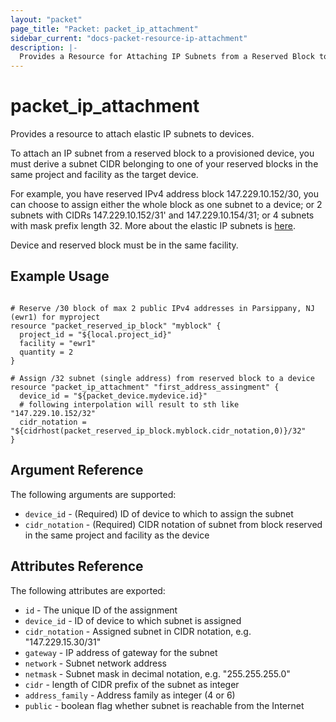 ```yaml
---
layout: "packet"
page_title: "Packet: packet_ip_attachment"
sidebar_current: "docs-packet-resource-ip-attachment"
description: |-
  Provides a Resource for Attaching IP Subnets from a Reserved Block to a Device
---
```


# packet\_ip\_attachment

Provides a resource to attach elastic IP subnets to devices.

To attach an IP subnet from a reserved block to a provisioned device, you must derive a subnet CIDR belonging to
one of your reserved blocks in the same project and facility as the target device.

For example, you have reserved IPv4 address block 147.229.10.152/30, you can choose to assign either the whole
block as one subnet to a device; or 2 subnets with CIDRs 147.229.10.152/31' and 147.229.10.154/31; or 4 subnets
with mask prefix length 32. More about the elastic IP subnets is [here](https://support.packet.com/kb/articles/elastic-ips).

Device and reserved block must be in the same facility.

## Example Usage

```hcl

# Reserve /30 block of max 2 public IPv4 addresses in Parsippany, NJ (ewr1) for myproject
resource "packet_reserved_ip_block" "myblock" {
  project_id = "${local.project_id}"
  facility = "ewr1"
  quantity = 2
}

# Assign /32 subnet (single address) from reserved block to a device
resource "packet_ip_attachment" "first_address_assingment" {
  device_id = "${packet_device.mydevice.id}"
  # following interpolation will result to sth like "147.229.10.152/32"
  cidr_notation = "${cidrhost(packet_reserved_ip_block.myblock.cidr_notation,0)}/32"
}

```

## Argument Reference

The following arguments are supported:

* `device_id` - (Required) ID of device to which to assign the subnet
* `cidr_notation` - (Required) CIDR notation of subnet from block reserved in the same
  project and facility as the device

## Attributes Reference

The following attributes are exported:

* `id` - The unique ID of the assignment
* `device_id` - ID of device to which subnet is assigned
* `cidr_notation` - Assigned subnet in CIDR notation, e.g. "147.229.15.30/31"
* `gateway` - IP address of gateway for the subnet
* `network` - Subnet network address
* `netmask` - Subnet mask in decimal notation, e.g. "255.255.255.0"
* `cidr` - length of CIDR prefix of the subnet as integer
* `address_family` - Address family as integer (4 or 6)
* `public` - boolean flag whether subnet is reachable from the Internet
